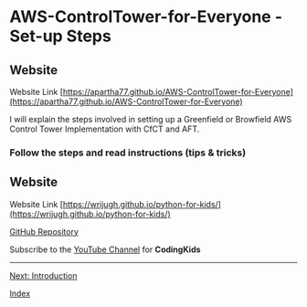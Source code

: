 # AWS-ControlTower-for-Everyone - Set-up Steps

## Website

Website Link [https://apartha77.github.io/AWS-ControlTower-for-Everyone](https://apartha77.github.io/AWS-ControlTower-for-Everyone)


I will explain the steps involved in setting up a Greenfield or Browfield AWS Control Tower Implementation with CfCT and AFT. 
### Follow the steps and read instructions (tips & tricks)




## Website

Website Link [https://wrijugh.github.io/python-for-kids/](https://wrijugh.github.io/python-for-kids/)

[GitHub Repository](https://github.com/wrijugh/python-for-kids)

Subscribe to the [YouTube Channel](https://www.youtube.com/playlist?list=PLH60I37xI-jmDGHF1S_2ld5Gb7x0tP0Fp) for **CodingKids**

---

[Next: Introduction](00-anIntro.md)

[Index](index.md)